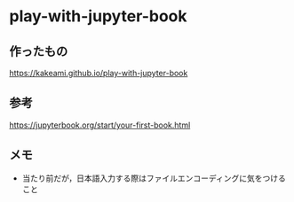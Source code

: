 # play-with-jupyter-book

## 作ったもの

https://kakeami.github.io/play-with-jupyter-book

## 参考

https://jupyterbook.org/start/your-first-book.html

## メモ

- 当たり前だが，日本語入力する際はファイルエンコーディングに気をつけること
